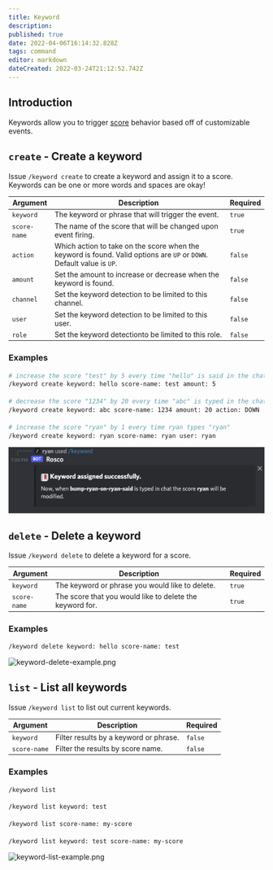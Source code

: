 ```yaml
---
title: Keyword
description: 
published: true
date: 2022-04-06T16:14:32.828Z
tags: command
editor: markdown
dateCreated: 2022-03-24T21:12:52.742Z
---
```


## Introduction

Keywords allow you to trigger [score](/commands/score) behavior based off of customizable events.

## `create` - Create a keyword

Issue `/keyword create` to create a keyword and assign it to a score. Keywords can be one or more words and spaces are okay!

| Argument | Description | Required |
|----------|-------------|----------|
| `keyword` | The keyword or phrase that will trigger the event. | `true` |
| `score-name` | The name of the score that will be changed upon event firing. | `true` |
| `action` | Which action to take on the score when the keyword is found. Valid options are `UP` or `DOWN`. Default value is `UP`. | `false` |
| `amount` | Set the amount to increase or decrease when the keyword is found. | `false` |
| `channel` | Set the keyword detection to be limited to this channel. | `false` |
| `user` | Set the keyword detection to be limited to this user. | `false` |
| `role` | Set the keyword detectionto be limited to this role. | `false` |

### Examples

``` bash
# increase the score "test" by 5 every time "hello" is said in the chat
/keyword create keyword: hello score-name: test amount: 5

# decrease the score "1234" by 20 every time "abc" is typed in the chat
/keyword create keyword: abc score-name: 1234 amount: 20 action: DOWN

# increase the score "ryan" by 1 every time ryan types "ryan"
/keyword create keyword: ryan score-name: ryan user: ryan
```

![keyword-create-example.png](/keyword-create-example.png)

## `delete` - Delete a keyword

Issue `/keyword delete` to delete a keyword for a score.

| Argument | Description | Required |
|----------|-------------|----------|
| `keyword` | The keyword or phrase you would like to delete. | `true` |
| `score-name` | The score that you would like to delete the keyword for. | `true` |

### Examples

``` bash
/keyword delete keyword: hello score-name: test
```

![keyword-delete-example.png](/keyword-delete-example.png)

## `list` - List all keywords

Issue `/keyword list` to list out current keywords.

| Argument | Description | Required |
|----------|-------------|----------|
| `keyword` | Filter results by a keyword or phrase. | `false` |
| `score-name` | Filter the results by score name. | `false` |

### Examples

``` bash
/keyword list

/keyword list keyword: test

/keyword list score-name: my-score

/keyword list keyword: test score-name: my-score
```

![keyword-list-example.png](/keyword-list-example.png)
































